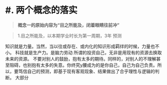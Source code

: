 # #. 两个概念的落实
> **概念一的原始内容为“目之所能及，闭着眼睛往前冲”**

>1.目之所能及，以本期学业时长为第一周期，3年
预测

知识就是力量。当然，当以往或存在、或内化的知识形成羁绊的时候，力量也不小。
科技就是生产力。是脑力劳动
所谓的投资自己，无非是用现有的资源去换取未来的资源。
不要对别人的鼓励，抱有太多的期待。同样的，对别人的不理解甚至阻碍，也别抱有太多的失意。你终究y腰成为的是你自己，自己为自己负责。所以，要笃信自己的预测，即基于现有客观现象、结果做出了合乎理性与逻辑的判断。
大部分
